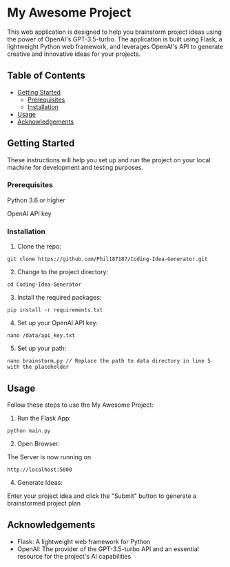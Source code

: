 # My Awesome Project

This web application is designed to help you brainstorm project ideas using the power of OpenAI's GPT-3.5-turbo. The application is built using Flask, a lightweight Python web framework, and leverages OpenAI's API to generate creative and innovative ideas for your projects.

## Table of Contents

- [Getting Started](#getting-started)
  - [Prerequisites](#prerequisites)
  - [Installation](#installation)
- [Usage](#usage)
- [Acknowledgements](#acknowledgements)

## Getting Started

These instructions will help you set up and run the project on your local machine for development and testing purposes.

### Prerequisites

Python 3.6 or higher

OpenAI API key

### Installation

1. Clone the repo:
```
git clone https://github.com/Phil187187/Coding-Idea-Generator.git
```
2. Change to the project directory:
```
cd Coding-Idea-Generator
```
3. Install the required packages:
```
pip install -r requirements.txt
```
4. Set up your OpenAI API key:
```
nano /data/api_key.txt
```

5. Set up your path:
```
nano brainstorm.py // Replace the path to data directory in line 5 with the placeholder
```

## Usage

Follow these steps to use the My Awesome Project:

1. Run the Flask App:

 
```
python main.py
```

2. Open Browser:
 
 
The Server is now running on
```
http://localhost:5000
```
4. Generate Ideas:

 
Enter your project idea and click the "Submit" button to generate a brainstormed project plan


## Acknowledgements

- Flask: A lightweight web framework for Python
- OpenAI: The provider of the GPT-3.5-turbo API and an essential resource for the project's AI capabilities

